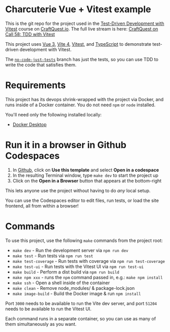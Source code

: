 # Charcuterie Vue + Vitest example

This is the git repo for the project used in the [Test-Driven Development with Vitest](https://craftquest.io/courses/test-driven-development-with-vitest) course on [CraftQuest.io](https://craftquest.io/). The full live stream is here: [CraftQuest on Call 58: TDD with Vitest](https://craftquest.io/livestreams/craftquest-on-call-58-tdd-with-vitest)

This project uses [Vue 3](https://vuejs.org/), [Vite 4](https://vitejs.dev/), [Vitest](https://vitest.dev/), and [TypeScript](https://www.typescriptlang.org/) to demonstrate test-driven development with Vitest.

The [`no-code-just-tests`](https://github.com/nystudio107/charcuterie-vue-vitest/tree/no-code-just-tests) branch has just the tests, so you can use TDD to write the code that satisfies them.

# Requirements

This project has its devops shrink-wrapped with the project via Docker, and runs inside of a Docker container. You do not need `npm` or `node` installed.

You'll need only the following installed locally:

* [Docker Desktop](https://www.docker.com/products/docker-desktop/)

# Run it in a browser in Github Codespaces

1. In [Github](https://github.com/nystudio107/charcuterie-vue-vitest), click on **Use this template** and select **Open in a codespace**
2. In the resulting Terminal window, type `make dev` to start the project up
3. Click on the **Open in a Browser** button that appears at the bottom-right

This lets anyone use the project without having to do _any_ local setup.

You can use the Codespaces editor to edit files, run tests, or load the site frontend, all from within a browser!

# Commands

To use this project, use the following `make` commands from the project root:

* `make dev` - Run the development server via `npm run dev`
* `make test` - Run tests via `npm run test`
* `make test-coverage` - Run tests with coverage via `npm run test-coverage`
* `make test-ui` - Run tests with the Vitest UI via `npm run test-ui`
* `make build` - Perform a dist build via `npm run build`
* `make npm xxx` - runs the `npm` command passed in, e.g.: `make npm install`
* `make ssh` - Open a shell inside of the container
* `make clean` - Remove node_modules/ & package-lock.json
* `make image-build` - Build the Docker image & run `npm install`

Port `3000` needs to be available to run the Vite dev server, and port `51204` needs to be available to run the Vitest UI.

Each command runs in a separate container, so you can use as many of them simultaneously as you want.
